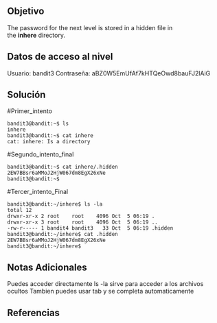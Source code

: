 ## Objetivo
The password for the next level is stored in a hidden file in the **inhere** directory.
## Datos de acceso al nivel
Usuario: bandit3
Contraseña: aBZ0W5EmUfAf7kHTQeOwd8bauFJ2lAiG
## Solución
#Primer_intento 
```
bandit3@bandit:~$ ls
inhere
bandit3@bandit:~$ cat inhere
cat: inhere: Is a directory
```
#Segundo_intento_final 
```
bandit3@bandit:~$ cat inhere/.hidden
2EW7BBsr6aMMoJ2HjW067dm8EgX26xNe
bandit3@bandit:~$
```
#Tercer_intento_Final
```
bandit3@bandit:~/inhere$ ls -la
total 12
drwxr-xr-x 2 root    root    4096 Oct  5 06:19 .
drwxr-xr-x 3 root    root    4096 Oct  5 06:19 ..
-rw-r----- 1 bandit4 bandit3   33 Oct  5 06:19 .hidden
bandit3@bandit:~/inhere$ cat .hidden
2EW7BBsr6aMMoJ2HjW067dm8EgX26xNe
bandit3@bandit:~/inhere$
```
## Notas Adicionales
Puedes acceder directamente ls -la sirve para acceder a los archivos ocultos
Tambien puedes usar tab y se completa automaticamente

## Referencias
